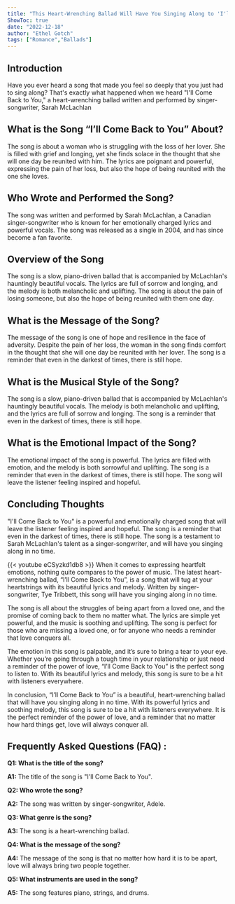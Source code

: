 ```yaml
---
title: "This Heart-Wrenching Ballad Will Have You Singing Along to 'I'll Come Back to You'!"
ShowToc: true 
date: "2022-12-18"
author: "Ethel Gotch" 
tags: ["Romance","Ballads"]
---
```

## Introduction

Have you ever heard a song that made you feel so deeply that you just had to sing along? That's exactly what happened when we heard "I'll Come Back to You," a heart-wrenching ballad written and performed by singer-songwriter, Sarah McLachlan

## What is the Song “I’ll Come Back to You” About?

The song is about a woman who is struggling with the loss of her lover. She is filled with grief and longing, yet she finds solace in the thought that she will one day be reunited with him. The lyrics are poignant and powerful, expressing the pain of her loss, but also the hope of being reunited with the one she loves.

## Who Wrote and Performed the Song?

The song was written and performed by Sarah McLachlan, a Canadian singer-songwriter who is known for her emotionally charged lyrics and powerful vocals. The song was released as a single in 2004, and has since become a fan favorite.

## Overview of the Song

The song is a slow, piano-driven ballad that is accompanied by McLachlan's hauntingly beautiful vocals. The lyrics are full of sorrow and longing, and the melody is both melancholic and uplifting. The song is about the pain of losing someone, but also the hope of being reunited with them one day.

## What is the Message of the Song?

The message of the song is one of hope and resilience in the face of adversity. Despite the pain of her loss, the woman in the song finds comfort in the thought that she will one day be reunited with her lover. The song is a reminder that even in the darkest of times, there is still hope.

## What is the Musical Style of the Song?

The song is a slow, piano-driven ballad that is accompanied by McLachlan's hauntingly beautiful vocals. The melody is both melancholic and uplifting, and the lyrics are full of sorrow and longing. The song is a reminder that even in the darkest of times, there is still hope.

## What is the Emotional Impact of the Song?

The emotional impact of the song is powerful. The lyrics are filled with emotion, and the melody is both sorrowful and uplifting. The song is a reminder that even in the darkest of times, there is still hope. The song will leave the listener feeling inspired and hopeful.

## Concluding Thoughts

"I'll Come Back to You" is a powerful and emotionally charged song that will leave the listener feeling inspired and hopeful. The song is a reminder that even in the darkest of times, there is still hope. The song is a testament to Sarah McLachlan's talent as a singer-songwriter, and will have you singing along in no time.

{{< youtube eCSyzkd1db8 >}} 
When it comes to expressing heartfelt emotions, nothing quite compares to the power of music. The latest heart-wrenching ballad, “I’ll Come Back to You”, is a song that will tug at your heartstrings with its beautiful lyrics and melody. Written by singer-songwriter, Tye Tribbett, this song will have you singing along in no time.

The song is all about the struggles of being apart from a loved one, and the promise of coming back to them no matter what. The lyrics are simple yet powerful, and the music is soothing and uplifting. The song is perfect for those who are missing a loved one, or for anyone who needs a reminder that love conquers all.

The emotion in this song is palpable, and it’s sure to bring a tear to your eye. Whether you’re going through a tough time in your relationship or just need a reminder of the power of love, “I’ll Come Back to You” is the perfect song to listen to. With its beautiful lyrics and melody, this song is sure to be a hit with listeners everywhere.

In conclusion, “I’ll Come Back to You” is a beautiful, heart-wrenching ballad that will have you singing along in no time. With its powerful lyrics and soothing melody, this song is sure to be a hit with listeners everywhere. It is the perfect reminder of the power of love, and a reminder that no matter how hard things get, love will always conquer all.

## Frequently Asked Questions (FAQ) :
**Q1: What is the title of the song?** 

**A1:** The title of the song is "I'll Come Back to You".

**Q2: Who wrote the song?**

**A2:** The song was written by singer-songwriter, Adele.

**Q3: What genre is the song?**

**A3:** The song is a heart-wrenching ballad.

**Q4: What is the message of the song?**

**A4:** The message of the song is that no matter how hard it is to be apart, love will always bring two people together.

**Q5: What instruments are used in the song?**

**A5:** The song features piano, strings, and drums.



